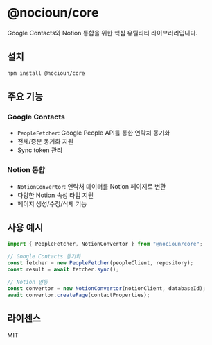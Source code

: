 # @nocioun/core

Google Contacts와 Notion 통합을 위한 핵심 유틸리티 라이브러리입니다.

## 설치

```bash
npm install @nocioun/core
```

## 주요 기능

### Google Contacts

- `PeopleFetcher`: Google People API를 통한 연락처 동기화
- 전체/증분 동기화 지원
- Sync token 관리

### Notion 통합

- `NotionConvertor`: 연락처 데이터를 Notion 페이지로 변환
- 다양한 Notion 속성 타입 지원
- 페이지 생성/수정/삭제 기능

## 사용 예시

```typescript
import { PeopleFetcher, NotionConvertor } from "@nocioun/core";

// Google Contacts 동기화
const fetcher = new PeopleFetcher(peopleClient, repository);
const result = await fetcher.sync();

// Notion 연동
const convertor = new NotionConvertor(notionClient, databaseId);
await convertor.createPage(contactProperties);
```

## 라이센스

MIT
